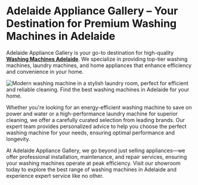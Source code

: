 # Adelaide Appliance Gallery – Your Destination for Premium Washing Machines in Adelaide

Adelaide Appliance Gallery is your go-to destination for high-quality **[Washing Machines Adelaide](https://adelaideappliancegallery.com.au/product-category/laundry/washing-machines/)**. We specialize in providing top-tier washing machines, laundry machines, and home appliances that enhance efficiency and convenience in your home.
<html>
<body>
<!--StartFragment--><google-sheets-html-origin><!--td {border: 1px solid #cccccc;}br {mso-data-placement:same-cell;}-->
<img src="https://adelaideappliancegallery.com.au/wp-content/uploads/2021/11/Laundry-600x375.jpg" alt="Modern washing machine in a stylish laundry room, perfect for efficient and reliable cleaning. Find the best washing machines in Adelaide for your home."/>

<!--EndFragment-->
</body>
</html>

Whether you're looking for an energy-efficient washing machine to save on power and water or a high-performance laundry machine for superior cleaning, we offer a carefully curated selection from leading brands. Our expert team provides personalized advice to help you choose the perfect washing machine for your needs, ensuring optimal performance and longevity.

At Adelaide Appliance Gallery, we go beyond just selling appliances—we offer professional installation, maintenance, and repair services, ensuring your washing machines operate at peak efficiency. Visit our showroom today to explore the best range of washing machines in Adelaide and experience expert service like no other.

